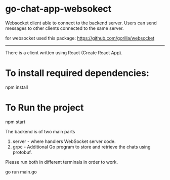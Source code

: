 # go-chat-app-websokect

Websocket client able to connect to the backend server. Users can send messages to other clients connected to the same server.

for websocket used this package: https://github.com/gorilla/websocket

---
There is a client written using React (Create React App). 

# To install required dependencies: 
npm install
# To Run the project
npm start

The backend is of two main parts
1) server - where handlers WebSocket server code.
2) grpc   - Additional Go program to store and retrieve the chats using protobuf.

Please run both in different terminals in order to work.

go run main.go
